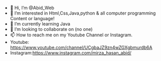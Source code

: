- 👋 Hi, I’m @Abid_Web
- 👀 I’m interested in Html,Css,Java,python & all computer programming Content or language!
- 🌱 I’m currently learning Java
- 💞️ I’m looking to collaborate on (no one)
- 📫 How to reach me on my Youtube Channel or Instagram.
- Youtube: https://www.youtube.com/channel/UCgbaJZ9zn4wZGXgbmurdb6A
- Instagram:https://www.instagram.com/mirza_hasan_abid/

<!---
MirzaHasanAbid/MirzaHasanAbid is a ✨ special ✨ repository because its `README.md` (this file) appears on your GitHub profile.
You can click the Preview link to take a look at your changes.
--->
